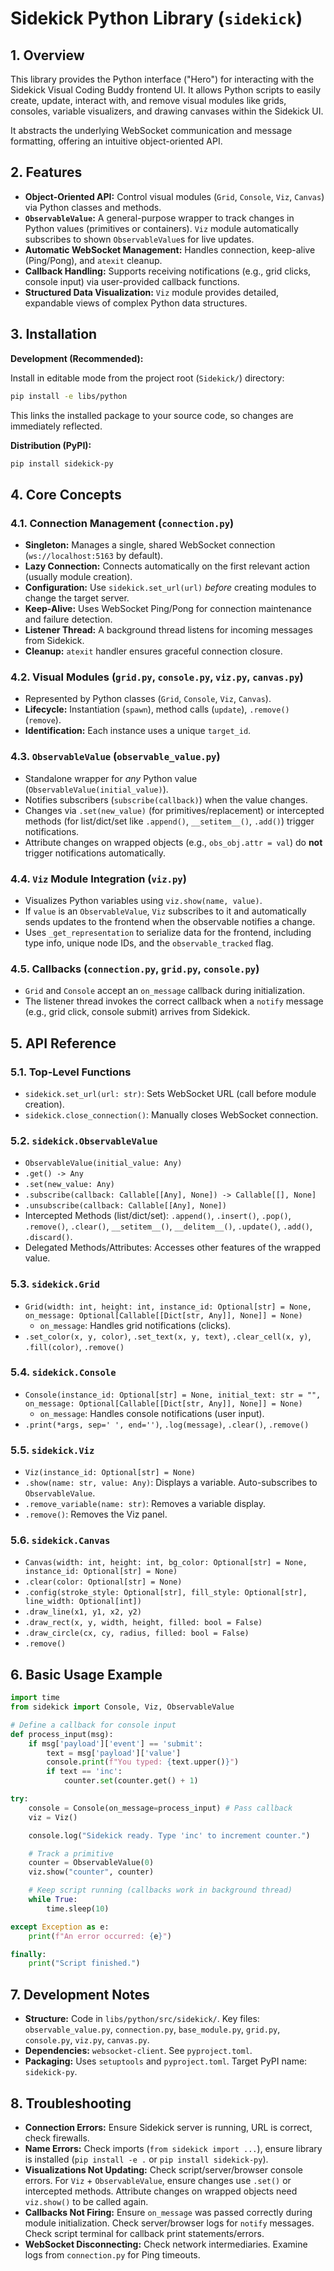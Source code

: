 # Sidekick Python Library (`sidekick`)

## 1. Overview

This library provides the Python interface ("Hero") for interacting with the Sidekick Visual Coding Buddy frontend UI. It allows Python scripts to easily create, update, interact with, and remove visual modules like grids, consoles, variable visualizers, and drawing canvases within the Sidekick UI.

It abstracts the underlying WebSocket communication and message formatting, offering an intuitive object-oriented API.

## 2. Features

*   **Object-Oriented API:** Control visual modules (`Grid`, `Console`, `Viz`, `Canvas`) via Python classes and methods.
*   **`ObservableValue`:** A general-purpose wrapper to track changes in Python values (primitives or containers). `Viz` module automatically subscribes to shown `ObservableValue`s for live updates.
*   **Automatic WebSocket Management:** Handles connection, keep-alive (Ping/Pong), and `atexit` cleanup.
*   **Callback Handling:** Supports receiving notifications (e.g., grid clicks, console input) via user-provided callback functions.
*   **Structured Data Visualization:** `Viz` module provides detailed, expandable views of complex Python data structures.

## 3. Installation

**Development (Recommended):**

Install in editable mode from the project root (`Sidekick/`) directory:

```bash
pip install -e libs/python
```

This links the installed package to your source code, so changes are immediately reflected.

**Distribution (PyPI):**

```bash
pip install sidekick-py
```

## 4. Core Concepts

### 4.1. Connection Management (`connection.py`)

*   **Singleton:** Manages a single, shared WebSocket connection (`ws://localhost:5163` by default).
*   **Lazy Connection:** Connects automatically on the first relevant action (usually module creation).
*   **Configuration:** Use `sidekick.set_url(url)` *before* creating modules to change the target server.
*   **Keep-Alive:** Uses WebSocket Ping/Pong for connection maintenance and failure detection.
*   **Listener Thread:** A background thread listens for incoming messages from Sidekick.
*   **Cleanup:** `atexit` handler ensures graceful connection closure.

### 4.2. Visual Modules (`grid.py`, `console.py`, `viz.py`, `canvas.py`)

*   Represented by Python classes (`Grid`, `Console`, `Viz`, `Canvas`).
*   **Lifecycle:** Instantiation (`spawn`), method calls (`update`), `.remove()` (`remove`).
*   **Identification:** Each instance uses a unique `target_id`.

### 4.3. `ObservableValue` (`observable_value.py`)

*   Standalone wrapper for *any* Python value (`ObservableValue(initial_value)`).
*   Notifies subscribers (`subscribe(callback)`) when the value changes.
*   Changes via `.set(new_value)` (for primitives/replacement) or intercepted methods (for list/dict/set like `.append()`, `__setitem__()`, `.add()`) trigger notifications.
*   Attribute changes on wrapped objects (e.g., `obs_obj.attr = val`) do **not** trigger notifications automatically.

### 4.4. `Viz` Module Integration (`viz.py`)

*   Visualizes Python variables using `viz.show(name, value)`.
*   If `value` is an `ObservableValue`, `Viz` subscribes to it and automatically sends updates to the frontend when the observable notifies a change.
*   Uses `_get_representation` to serialize data for the frontend, including type info, unique node IDs, and the `observable_tracked` flag.

### 4.5. Callbacks (`connection.py`, `grid.py`, `console.py`)

*   `Grid` and `Console` accept an `on_message` callback during initialization.
*   The listener thread invokes the correct callback when a `notify` message (e.g., grid click, console submit) arrives from Sidekick.

## 5. API Reference

### 5.1. Top-Level Functions

*   `sidekick.set_url(url: str)`: Sets WebSocket URL (call before module creation).
*   `sidekick.close_connection()`: Manually closes WebSocket connection.

### 5.2. `sidekick.ObservableValue`

*   `ObservableValue(initial_value: Any)`
*   `.get() -> Any`
*   `.set(new_value: Any)`
*   `.subscribe(callback: Callable[[Any], None]) -> Callable[[], None]`
*   `.unsubscribe(callback: Callable[[Any], None])`
*   Intercepted Methods (list/dict/set): `.append()`, `.insert()`, `.pop()`, `.remove()`, `.clear()`, `__setitem__()`, `__delitem__()`, `.update()`, `.add()`, `.discard()`.
*   Delegated Methods/Attributes: Accesses other features of the wrapped value.

### 5.3. `sidekick.Grid`

*   `Grid(width: int, height: int, instance_id: Optional[str] = None, on_message: Optional[Callable[[Dict[str, Any]], None]] = None)`
    *   `on_message`: Handles grid notifications (clicks).
*   `.set_color(x, y, color)`, `.set_text(x, y, text)`, `.clear_cell(x, y)`, `.fill(color)`, `.remove()`

### 5.4. `sidekick.Console`

*   `Console(instance_id: Optional[str] = None, initial_text: str = "", on_message: Optional[Callable[[Dict[str, Any]], None]] = None)`
    *   `on_message`: Handles console notifications (user input).
*   `.print(*args, sep=' ', end='')`, `.log(message)`, `.clear()`, `.remove()`

### 5.5. `sidekick.Viz`

*   `Viz(instance_id: Optional[str] = None)`
*   `.show(name: str, value: Any)`: Displays a variable. Auto-subscribes to `ObservableValue`.
*   `.remove_variable(name: str)`: Removes a variable display.
*   `.remove()`: Removes the Viz panel.

### 5.6. `sidekick.Canvas`

*   `Canvas(width: int, height: int, bg_color: Optional[str] = None, instance_id: Optional[str] = None)`
*   `.clear(color: Optional[str] = None)`
*   `.config(stroke_style: Optional[str], fill_style: Optional[str], line_width: Optional[int])`
*   `.draw_line(x1, y1, x2, y2)`
*   `.draw_rect(x, y, width, height, filled: bool = False)`
*   `.draw_circle(cx, cy, radius, filled: bool = False)`
*   `.remove()`

## 6. Basic Usage Example

```python
import time
from sidekick import Console, Viz, ObservableValue

# Define a callback for console input
def process_input(msg):
    if msg['payload']['event'] == 'submit':
        text = msg['payload']['value']
        console.print(f"You typed: {text.upper()}")
        if text == 'inc':
            counter.set(counter.get() + 1)

try:
    console = Console(on_message=process_input) # Pass callback
    viz = Viz()

    console.log("Sidekick ready. Type 'inc' to increment counter.")

    # Track a primitive
    counter = ObservableValue(0)
    viz.show("counter", counter)

    # Keep script running (callbacks work in background thread)
    while True:
        time.sleep(10)

except Exception as e:
    print(f"An error occurred: {e}")

finally:
    print("Script finished.")
```

## 7. Development Notes

*   **Structure:** Code in `libs/python/src/sidekick/`. Key files: `observable_value.py`, `connection.py`, `base_module.py`, `grid.py`, `console.py`, `viz.py`, `canvas.py`.
*   **Dependencies:** `websocket-client`. See `pyproject.toml`.
*   **Packaging:** Uses `setuptools` and `pyproject.toml`. Target PyPI name: `sidekick-py`.

## 8. Troubleshooting

*   **Connection Errors:** Ensure Sidekick server is running, URL is correct, check firewalls.
*   **Name Errors:** Check imports (`from sidekick import ...`), ensure library is installed (`pip install -e .` or `pip install sidekick-py`).
*   **Visualizations Not Updating:** Check script/server/browser console errors. For `Viz` + `ObservableValue`, ensure changes use `.set()` or intercepted methods. Attribute changes on wrapped objects need `viz.show()` to be called again.
*   **Callbacks Not Firing:** Ensure `on_message` was passed correctly during module initialization. Check server/browser logs for `notify` messages. Check script terminal for callback print statements/errors.
*   **WebSocket Disconnecting:** Check network intermediaries. Examine logs from `connection.py` for Ping timeouts.